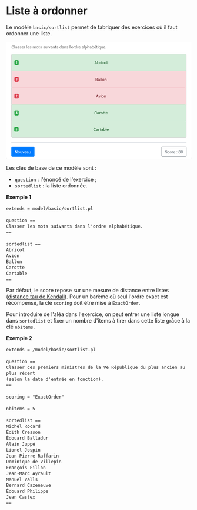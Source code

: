 # Liste à ordonner

Le modèle `basic/sortlist` permet de fabriquer des exercices où il faut ordonner une liste. 

![](sortlist.png)

Les clés de base de ce modèle sont :

  * `question` : l'énoncé de l'exercice ;
  * `sortedlist` : la liste ordonnée.

**Exemple 1**

```
extends = model/basic/sortlist.pl

question ==
Classer les mots suivants dans l'ordre alphabétique.
==

sortedlist ==
Abricot
Avion
Ballon
Carotte
Cartable
==
```

Par défaut, le score repose sur une mesure de distance entre listes ([distance tau de Kendall](https://fr.wikipedia.org/wiki/Tau_de_Kendall)). Pour un barème où seul l'ordre exact est récompensé, la clé `scoring` doit être mise à `ExactOrder`.

Pour introduire de l'aléa dans l'exercice, on peut entrer une liste longue dans `sortedlist` et fixer un nombre d'items à tirer dans cette liste grâce à la clé `nbitems`.

**Exemple 2**

```
extends = /model/basic/sortlist.pl

question ==
Classer ces premiers ministres de la Ve République du plus ancien au plus récent 
(selon la date d'entrée en fonction).
==

scoring = "ExactOrder"

nbitems = 5

sortedlist ==
Michel Rocard
Édith Cresson
Édouard Balladur
Alain Juppé
Lionel Jospin
Jean-Pierre Raffarin
Dominique de Villepin
François Fillon
Jean-Marc Ayrault
Manuel Valls
Bernard Cazeneuve
Édouard Philippe
Jean Castex
==
```
